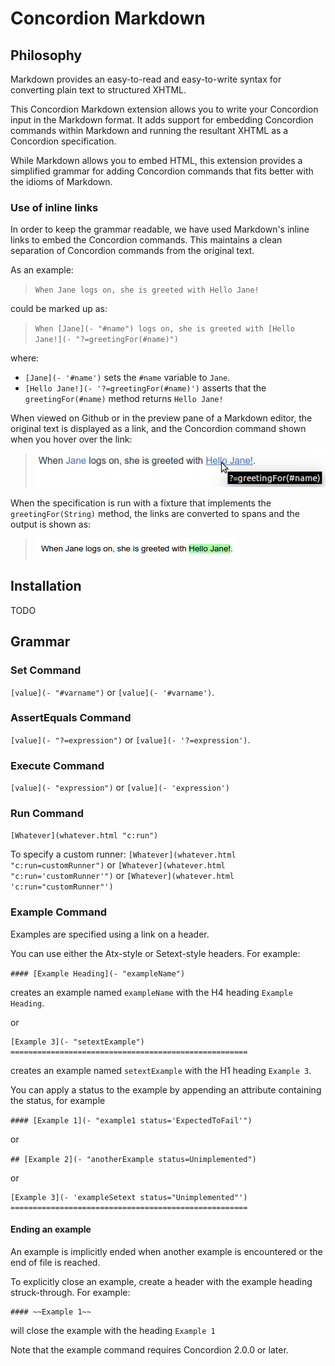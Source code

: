 # Concordion Markdown

## Philosophy
Markdown provides an easy-to-read and easy-to-write syntax for converting plain text to structured XHTML.

This Concordion Markdown extension allows you to write your Concordion input in the Markdown format. It adds support for embedding Concordion commands within Markdown and running the resultant XHTML as a Concordion specification. 

While Markdown allows you to embed HTML, this extension provides a simplified grammar for adding Concordion commands that fits better with the idioms of Markdown. 

### Use of inline links 

In order to keep the grammar readable, we have used Markdown's inline links to embed the Concordion commands. This maintains a clean separation of Concordion commands from the original text.  

As an example:

> `When Jane logs on, she is greeted with Hello Jane!`

could be marked up as:

> `When [Jane](- "#name") logs on, she is greeted with [Hello Jane!](- "?=greetingFor(#name)")`
 
where:

 * `[Jane](- '#name')` sets the `#name` variable to `Jane`.
 * `[Hello Jane!](- '?=greetingFor(#name)')` asserts that the `greetingFor(#name)` method returns `Hello Jane!`

When viewed on Github or in the preview pane of a Markdown editor, the original text is displayed as a link, and the Concordion command shown when you hover over the link:

> ![Github Markdown Example](img/IntroGithub.png)

When the specification is run with a fixture that implements the `greetingFor(String)` method, the links are converted to spans and the output is shown as:

> ![Markdown Example Output](img/IntroOutput.png)

## Installation
TODO

## Grammar

### Set Command
`[value](- "#varname")` or `[value](- '#varname')`.

### AssertEquals Command
`[value](- "?=expression")` or `[value](- '?=expression')`.

### Execute Command
`[value](- "expression")` or `[value](- 'expression')`

### Run Command
`[Whatever](whatever.html "c:run")`

To specify a custom runner:
`[Whatever](whatever.html "c:run=customRunner")` or `[Whatever](whatever.html "c:run='customRunner'")` or `[Whatever](whatever.html 'c:run="customRunner"')`

### Example Command
Examples are specified using a link on a header. 

You can use either the Atx-style or Setext-style headers. For example:

`#### [Example Heading](- "exampleName")`

creates an example named `exampleName` with the H4 heading `Example Heading`.

or


    [Example 3](- "setextExample")
    =====================================================


creates an example named `setextExample` with the H1 heading `Example 3`.


You can apply a status to the example by appending an attribute containing the status, for example

`#### [Example 1](- "example1 status='ExpectedToFail'")`

or 

`## [Example 2](- "anotherExample status=Unimplemented")`

or 

    [Example 3](- 'exampleSetext status="Unimplemented"')
    =====================================================

#### Ending an example
An example is implicitly ended when another example is encountered or the end of file is reached.

To explicitly close an example, create a header with the example heading struck-through. For example:  

    #### ~~Example 1~~
    
will close the example with the heading `Example 1`    

Note that the example command requires Concordion 2.0.0 or later.





